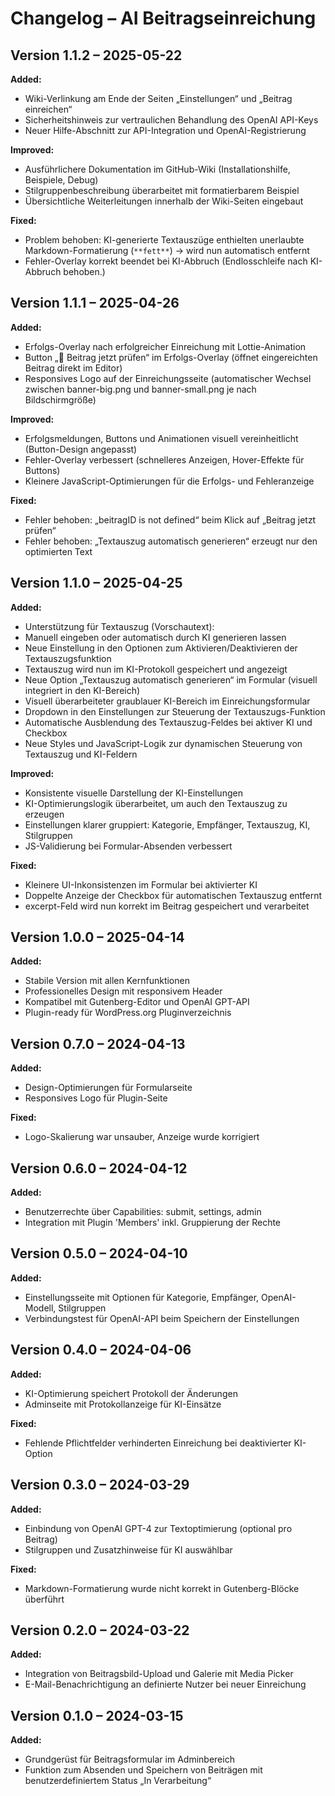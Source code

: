# Changelog – AI Beitragseinreichung

## Version 1.1.2 – 2025-05-22

**Added:**
- Wiki-Verlinkung am Ende der Seiten „Einstellungen“ und „Beitrag einreichen“
- Sicherheitshinweis zur vertraulichen Behandlung des OpenAI API-Keys
- Neuer Hilfe-Abschnitt zur API-Integration und OpenAI-Registrierung

**Improved:**
- Ausführlichere Dokumentation im GitHub-Wiki (Installationshilfe, Beispiele, Debug)
- Stilgruppenbeschreibung überarbeitet mit formatierbarem Beispiel
- Übersichtliche Weiterleitungen innerhalb der Wiki-Seiten eingebaut

**Fixed:**
- Problem behoben: KI-generierte Textauszüge enthielten unerlaubte Markdown-Formatierung (`**fett**`) → wird nun automatisch entfernt
- Fehler-Overlay korrekt beendet bei KI-Abbruch (Endlosschleife nach KI-Abbruch behoben.)

## Version 1.1.1 – 2025-04-26
**Added:**
- Erfolgs-Overlay nach erfolgreicher Einreichung mit Lottie-Animation
- Button „📝 Beitrag jetzt prüfen“ im Erfolgs-Overlay (öffnet eingereichten Beitrag direkt im Editor)
- Responsives Logo auf der Einreichungsseite (automatischer Wechsel zwischen banner-big.png und banner-small.png je nach Bildschirmgröße)

**Improved:**
- Erfolgsmeldungen, Buttons und Animationen visuell vereinheitlicht (Button-Design angepasst)
- Fehler-Overlay verbessert (schnelleres Anzeigen, Hover-Effekte für Buttons)
- Kleinere JavaScript-Optimierungen für die Erfolgs- und Fehleranzeige

**Fixed:**
- Fehler behoben: „beitragID is not defined“ beim Klick auf „Beitrag jetzt prüfen“
- Fehler behoben: „Textauszug automatisch generieren“ erzeugt nur den optimierten Text

## Version 1.1.0 – 2025-04-25
**Added:**
- Unterstützung für Textauszug (Vorschautext):
- Manuell eingeben oder automatisch durch KI generieren lassen
- Neue Einstellung in den Optionen zum Aktivieren/Deaktivieren der Textauszugsfunktion
- Textauszug wird nun im KI-Protokoll gespeichert und angezeigt
- Neue Option „Textauszug automatisch generieren“ im Formular (visuell integriert in den KI-Bereich)
- Visuell überarbeiteter graublauer KI-Bereich im Einreichungsformular
- Dropdown in den Einstellungen zur Steuerung der Textauszugs-Funktion
- Automatische Ausblendung des Textauszug-Feldes bei aktiver KI und Checkbox
- Neue Styles und JavaScript-Logik zur dynamischen Steuerung von Textauszug und KI-Feldern

**Improved:**
- Konsistente visuelle Darstellung der KI-Einstellungen
- KI-Optimierungslogik überarbeitet, um auch den Textauszug zu erzeugen
- Einstellungen klarer gruppiert: Kategorie, Empfänger, Textauszug, KI, Stilgruppen
- JS-Validierung bei Formular-Absenden verbessert

**Fixed:**
- Kleinere UI-Inkonsistenzen im Formular bei aktivierter KI
- Doppelte Anzeige der Checkbox für automatischen Textauszug entfernt
- excerpt-Feld wird nun korrekt im Beitrag gespeichert und verarbeitet

## Version 1.0.0 – 2025-04-14
**Added:**
- Stabile Version mit allen Kernfunktionen
- Professionelles Design mit responsivem Header
- Kompatibel mit Gutenberg-Editor und OpenAI GPT-API
- Plugin-ready für WordPress.org Pluginverzeichnis

## Version 0.7.0 – 2024-04-13
**Added:**
- Design-Optimierungen für Formularseite
- Responsives Logo für Plugin-Seite

**Fixed:**
- Logo-Skalierung war unsauber, Anzeige wurde korrigiert

## Version 0.6.0 – 2024-04-12
**Added:**
- Benutzerrechte über Capabilities: submit, settings, admin
- Integration mit Plugin 'Members' inkl. Gruppierung der Rechte

## Version 0.5.0 – 2024-04-10
**Added:**
- Einstellungsseite mit Optionen für Kategorie, Empfänger, OpenAI-Modell, Stilgruppen
- Verbindungstest für OpenAI-API beim Speichern der Einstellungen

## Version 0.4.0 – 2024-04-06
**Added:**
- KI-Optimierung speichert Protokoll der Änderungen
- Adminseite mit Protokollanzeige für KI-Einsätze

**Fixed:**
- Fehlende Pflichtfelder verhinderten Einreichung bei deaktivierter KI-Option

## Version 0.3.0 – 2024-03-29
**Added:**
- Einbindung von OpenAI GPT-4 zur Textoptimierung (optional pro Beitrag)
- Stilgruppen und Zusatzhinweise für KI auswählbar

**Fixed:**
- Markdown-Formatierung wurde nicht korrekt in Gutenberg-Blöcke überführt

## Version 0.2.0 – 2024-03-22
**Added:**
- Integration von Beitragsbild-Upload und Galerie mit Media Picker
- E-Mail-Benachrichtigung an definierte Nutzer bei neuer Einreichung

## Version 0.1.0 – 2024-03-15
**Added:**
- Grundgerüst für Beitragsformular im Adminbereich
- Funktion zum Absenden und Speichern von Beiträgen mit benutzerdefiniertem Status „In Verarbeitung“